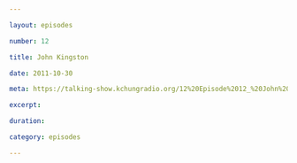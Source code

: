 ```yaml
---

layout: episodes

number: 12

title: John Kingston

date: 2011-10-30

meta: https://talking-show.kchungradio.org/12%20Episode%2012_%20John%20Kingston.mp3

excerpt: 

duration: 

category: episodes

---
```


